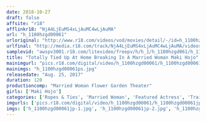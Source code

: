 ```yaml
---
date: 2018-10-27
draft: false
affsite: "r18"
afflinkr18: "NjA4LjEuMS4xLjAuMC4wLjAuMA"
url: "h_1100hzgd00061"
urloriginal: "http://www.r18.com/videos/vod/movies/detail/-/id=h_1100hzgd00061"
urlfinal: "http://media.r18.com/track/NjA4LjEuMS4xLjAuMC4wLjAuMA/videos/vod/movies/detail/-/id=h_1100hzgd00061"
samplevid: "awspv3001.r18.com/litevideo/freepv/h/h_1/h_1100hzgd061/h_1100hzgd061_dmb_w.mp4"
title: "Totally Tied Up At Home Breaking In A Married Woman Maki Hojo"
mainimgurl: "pics.r18.com/digital/video/h_1100hzgd00061/h_1100hzgd00061ps.jpg"
mainimgs: "h_1100hzgd00061ps.jpg"
releasedate: "Aug. 25, 2017"
duration: 120
productioncomp: "Married Woman Flower Garden Theater"
girls: ['Maki Hojo']
categories: ['Ropes & Ties', 'Married Woman', 'Featured Actress', 'Training', 'Drama', 'Hi-Def']
imgurls: ['pics.r18.com/digital/video/h_1100hzgd00061/h_1100hzgd00061jp-1.jpg', 'pics.r18.com/digital/video/h_1100hzgd00061/h_1100hzgd00061jp-2.jpg', 'pics.r18.com/digital/video/h_1100hzgd00061/h_1100hzgd00061jp-3.jpg', 'pics.r18.com/digital/video/h_1100hzgd00061/h_1100hzgd00061jp-4.jpg', 'pics.r18.com/digital/video/h_1100hzgd00061/h_1100hzgd00061jp-5.jpg', 'pics.r18.com/digital/video/h_1100hzgd00061/h_1100hzgd00061jp-6.jpg', 'pics.r18.com/digital/video/h_1100hzgd00061/h_1100hzgd00061jp-7.jpg', 'pics.r18.com/digital/video/h_1100hzgd00061/h_1100hzgd00061jp-8.jpg', 'pics.r18.com/digital/video/h_1100hzgd00061/h_1100hzgd00061jp-9.jpg', 'pics.r18.com/digital/video/h_1100hzgd00061/h_1100hzgd00061jp-10.jpg', 'pics.r18.com/digital/video/h_1100hzgd00061/h_1100hzgd00061jp-11.jpg', 'pics.r18.com/digital/video/h_1100hzgd00061/h_1100hzgd00061jp-12.jpg', 'pics.r18.com/digital/video/h_1100hzgd00061/h_1100hzgd00061jp-13.jpg', 'pics.r18.com/digital/video/h_1100hzgd00061/h_1100hzgd00061jp-14.jpg', 'pics.r18.com/digital/video/h_1100hzgd00061/h_1100hzgd00061jp-15.jpg', 'pics.r18.com/digital/video/h_1100hzgd00061/h_1100hzgd00061jp-16.jpg', 'pics.r18.com/digital/video/h_1100hzgd00061/h_1100hzgd00061jp-17.jpg', 'pics.r18.com/digital/video/h_1100hzgd00061/h_1100hzgd00061jp-18.jpg', 'pics.r18.com/digital/video/h_1100hzgd00061/h_1100hzgd00061jp-19.jpg', 'pics.r18.com/digital/video/h_1100hzgd00061/h_1100hzgd00061jp-20.jpg']
imgs: ['h_1100hzgd00061jp-1.jpg', 'h_1100hzgd00061jp-2.jpg', 'h_1100hzgd00061jp-3.jpg', 'h_1100hzgd00061jp-4.jpg', 'h_1100hzgd00061jp-5.jpg', 'h_1100hzgd00061jp-6.jpg', 'h_1100hzgd00061jp-7.jpg', 'h_1100hzgd00061jp-8.jpg', 'h_1100hzgd00061jp-9.jpg', 'h_1100hzgd00061jp-10.jpg', 'h_1100hzgd00061jp-11.jpg', 'h_1100hzgd00061jp-12.jpg', 'h_1100hzgd00061jp-13.jpg', 'h_1100hzgd00061jp-14.jpg', 'h_1100hzgd00061jp-15.jpg', 'h_1100hzgd00061jp-16.jpg', 'h_1100hzgd00061jp-17.jpg', 'h_1100hzgd00061jp-18.jpg', 'h_1100hzgd00061jp-19.jpg', 'h_1100hzgd00061jp-20.jpg']
---
```

